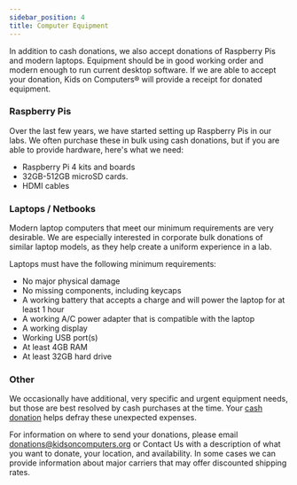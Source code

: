 ```yaml
---
sidebar_position: 4
title: Computer Equipment
---
```



In addition to cash donations, we also accept donations of Raspberry Pis and modern laptops. Equipment should be in good working order and modern enough to run current desktop software.  If we are able to accept your donation, Kids on Computers® will provide a receipt for donated equipment.

### Raspberry Pis

Over the last few years, we have started setting up Raspberry Pis in our labs. We often purchase these in bulk using cash donations, but if you are able to provide hardware, here's what we need:

* Raspberry Pi 4 kits and boards
* 32GB-512GB microSD cards.
* HDMI cables

### Laptops / Netbooks

Modern laptop computers that meet our minimum requirements are very desirable. We are especially interested in corporate bulk donations of similar laptop models, as they help create a uniform experience in a lab.

Laptops must have the following minimum requirements:
* No major physical damage
* No missing components, including keycaps
* A working battery that accepts a charge and will power the laptop for at least 1 hour
* A working A/C power adapter that is compatible with the laptop
* A working display
* Working USB port(s)
* At least 4GB RAM
* At least 32GB hard drive


### Other

We occasionally have additional, very specific and urgent equipment needs, but those are best resolved by cash purchases at the time. Your [cash donation](donate) helps defray these unexpected expenses.

For information on where to send your donations, please email donations@kidsoncomputers.org or Contact Us with a description of what you want to donate, your location, and availability. In some cases we can provide information about major carriers that may offer discounted shipping rates.
